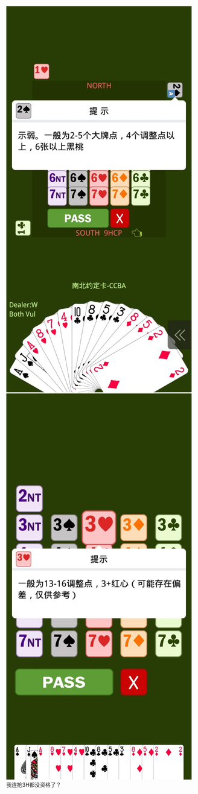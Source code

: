 <div class="xinrui-two-dummy">
	<img src="xinrui/surprise/2022-04-13b4/2022-04-13b4-1.jpg" />
	<img src="xinrui/surprise/2022-04-13b4/2022-04-13b4-2.jpg" />
</div>
我连抢3H都没资格了？